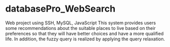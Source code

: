 # databasePro_WebSearch
Web project using SSH, MySQL, JavaScript
This system provides users some recommendations about the suitable places to live based on their preferences so that they will have better choices and have a more qualified life. In addition, the fuzzy query is realized by applying the query relaxation.
